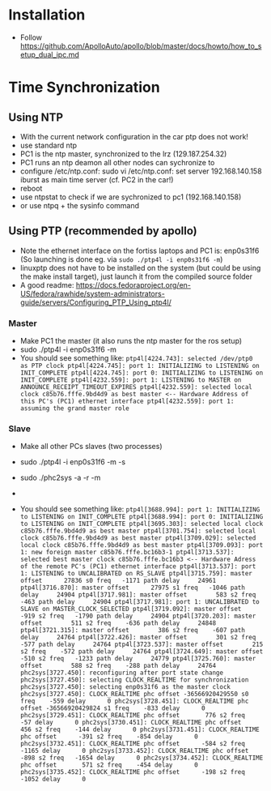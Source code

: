 # Installation

* Follow https://github.com/ApolloAuto/apollo/blob/master/docs/howto/how_to_setup_dual_ipc.md

# Time Synchronization

## Using NTP
* With the current network configuration in the car ptp does not work!
* use standard ntp
* PC1 is the ntp master, synchronized to the lrz (129.187.254.32)
* PC1 runs an ntp deamon all other nodes can sychronize to
* configure /etc/ntp.conf: sudo vi /etc/ntp.conf: set server 192.168.140.158 iburst as main time server (cf. PC2 in the car!)
* reboot
* use ntpstat to check if we are sychronized to pc1 (192.168.140.158)
* or use ntpq + the sysinfo command


## Using PTP (recommended by apollo)
* Note the ethernet interface on the fortiss laptops and PC1 is: enp0s31f6 (So launching is done eg. via `sudo ./ptp4l -i enp0s31f6 -m`)
* linuxptp does not have to be installed on the system (but could be using the make install target), just launch it from the compiled source folder
* A good readme: https://docs.fedoraproject.org/en-US/fedora/rawhide/system-administrators-guide/servers/Configuring_PTP_Using_ptp4l/ 


### Master

* Make PC1 the master (it also runs the ntp master for the ros setup)
* sudo ./ptp4l -i enp0s31f6 -m
* You should see something like:
`
ptp4l[4224.743]: selected /dev/ptp0 as PTP clock
ptp4l[4224.745]: port 1: INITIALIZING to LISTENING on INIT_COMPLETE
ptp4l[4224.745]: port 0: INITIALIZING to LISTENING on INIT_COMPLETE
ptp4l[4232.559]: port 1: LISTENING to MASTER on ANNOUNCE_RECEIPT_TIMEOUT_EXPIRES
ptp4l[4232.559]: selected local clock c85b76.fffe.9bd4d9 as best master <-- Hardware Address of this PC's (PC1) ethernet interface
ptp4l[4232.559]: port 1: assuming the grand master role
`

### Slave

* Make all other PCs slaves (two processes)
* sudo ./ptp4l -i enp0s31f6 -m -s
* sudo ./phc2sys -a -r -m
* 


* You should see something like:
`
ptp4l[3688.994]: port 1: INITIALIZING to LISTENING on INIT_COMPLETE
ptp4l[3688.994]: port 0: INITIALIZING to LISTENING on INIT_COMPLETE
ptp4l[3695.303]: selected local clock c85b76.fffe.9bd4d9 as best master
ptp4l[3701.754]: selected local clock c85b76.fffe.9bd4d9 as best master
ptp4l[3709.029]: selected local clock c85b76.fffe.9bd4d9 as best master
ptp4l[3709.093]: port 1: new foreign master c85b76.fffe.bc16b3-1
ptp4l[3713.537]: selected best master clock c85b76.fffe.bc16b3 <-- Hardware Adress of the remote PC's (PC1) ethernet interface
ptp4l[3713.537]: port 1: LISTENING to UNCALIBRATED on RS_SLAVE
ptp4l[3715.759]: master offset      27836 s0 freq   -1171 path delay     24961
ptp4l[3716.870]: master offset      27975 s1 freq   -1046 path delay     24904
ptp4l[3717.981]: master offset        583 s2 freq    -463 path delay     24904
ptp4l[3717.981]: port 1: UNCALIBRATED to SLAVE on MASTER_CLOCK_SELECTED
ptp4l[3719.092]: master offset       -919 s2 freq   -1790 path delay     24904
ptp4l[3720.203]: master offset        511 s2 freq    -636 path delay     24848
ptp4l[3721.315]: master offset        386 s2 freq    -607 path delay     24764
ptp4l[3722.426]: master offset        301 s2 freq    -577 path delay     24764
ptp4l[3723.537]: master offset        215 s2 freq    -572 path delay     24764
ptp4l[3724.649]: master offset       -510 s2 freq   -1233 path delay     24779
ptp4l[3725.760]: master offset        588 s2 freq    -288 path delay     24764
`
`
phc2sys[3727.450]: reconfiguring after port state change
phc2sys[3727.450]: selecting CLOCK_REALTIME for synchronization
phc2sys[3727.450]: selecting enp0s31f6 as the master clock
phc2sys[3727.450]: CLOCK_REALTIME phc offset -36566920429550 s0 freq    -559 delay      0
phc2sys[3728.451]: CLOCK_REALTIME phc offset -36566920429824 s1 freq    -833 delay      0
phc2sys[3729.451]: CLOCK_REALTIME phc offset       776 s2 freq     -57 delay      0
phc2sys[3730.451]: CLOCK_REALTIME phc offset       456 s2 freq    -144 delay      0
phc2sys[3731.451]: CLOCK_REALTIME phc offset      -391 s2 freq    -854 delay      0
phc2sys[3732.451]: CLOCK_REALTIME phc offset      -584 s2 freq   -1165 delay      0
phc2sys[3733.452]: CLOCK_REALTIME phc offset      -898 s2 freq   -1654 delay      0
phc2sys[3734.452]: CLOCK_REALTIME phc offset       571 s2 freq    -454 delay      0
phc2sys[3735.452]: CLOCK_REALTIME phc offset      -198 s2 freq   -1052 delay      0
`

